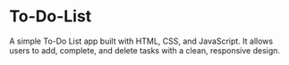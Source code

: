 # To-Do-List
A simple To-Do List app built with HTML, CSS, and JavaScript. It allows users to add, complete, and delete tasks with a clean, responsive design.
